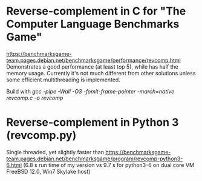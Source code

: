 # Reverse-complement in C for "The Computer Language Benchmarks Game"  
https://benchmarksgame-team.pages.debian.net/benchmarksgame/performance/revcomp.html  
Demonstrates a good performance (at least top 5), while has half the memory usage. Currently it's not much different from other solutions unless some efficient multithreading is implemented.

Build with *gcc -pipe -Wall -O3 -fomit-frame-pointer -march=native revcomp.c -o revcomp*

# Reverse-complement in Python 3 (revcomp.py)

Single threaded, yet slightly faster than https://benchmarksgame-team.pages.debian.net/benchmarksgame/program/revcomp-python3-6.html
(6.8 s run time of my version vs 9.7 s for python3-6 on dual core VM FreeBSD 12.0, Win7 Skylake host)